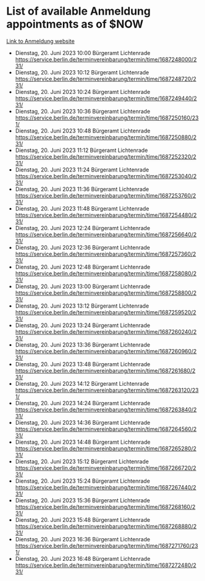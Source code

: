 # List of available Anmeldung appointments as of $NOW
[Link to Anmeldung website](https://service.berlin.de/terminvereinbarung/termin/tag.php?termin=1&anliegen[]=120686&dienstleisterlist=122210,122217,327316,122219,327312,122227,327314,122231,327346,122243,327348,122254,122252,329742,122260,329745,122262,329748,122271,327278,122273,327274,122277,327276,330436,122280,327294,122282,327290,122284,327292,122291,327270,122285,327266,122286,327264,122296,327268,150230,329760,122297,327286,122294,327284,122312,329763,122314,329775,122304,327330,122311,327334,122309,327332,317869,122281,327352,122279,329772,122283,122276,327324,122274,327326,122267,329766,122246,327318,122251,327320,122257,327322,122208,327298,122226,327300&herkunft=http%3A%2F%2Fservice.berlin.de%2Fdienstleistung%2F120686%2F)
- Dienstag, 20. Juni 2023 10:00 Bürgeramt Lichtenrade https://service.berlin.de/terminvereinbarung/termin/time/1687248000/231/
- Dienstag, 20. Juni 2023 10:12 Bürgeramt Lichtenrade https://service.berlin.de/terminvereinbarung/termin/time/1687248720/231/
- Dienstag, 20. Juni 2023 10:24 Bürgeramt Lichtenrade https://service.berlin.de/terminvereinbarung/termin/time/1687249440/231/
- Dienstag, 20. Juni 2023 10:36 Bürgeramt Lichtenrade https://service.berlin.de/terminvereinbarung/termin/time/1687250160/231/
- Dienstag, 20. Juni 2023 10:48 Bürgeramt Lichtenrade https://service.berlin.de/terminvereinbarung/termin/time/1687250880/231/
- Dienstag, 20. Juni 2023 11:12 Bürgeramt Lichtenrade https://service.berlin.de/terminvereinbarung/termin/time/1687252320/231/
- Dienstag, 20. Juni 2023 11:24 Bürgeramt Lichtenrade https://service.berlin.de/terminvereinbarung/termin/time/1687253040/231/
- Dienstag, 20. Juni 2023 11:36 Bürgeramt Lichtenrade https://service.berlin.de/terminvereinbarung/termin/time/1687253760/231/
- Dienstag, 20. Juni 2023 11:48 Bürgeramt Lichtenrade https://service.berlin.de/terminvereinbarung/termin/time/1687254480/231/
- Dienstag, 20. Juni 2023 12:24 Bürgeramt Lichtenrade https://service.berlin.de/terminvereinbarung/termin/time/1687256640/231/
- Dienstag, 20. Juni 2023 12:36 Bürgeramt Lichtenrade https://service.berlin.de/terminvereinbarung/termin/time/1687257360/231/
- Dienstag, 20. Juni 2023 12:48 Bürgeramt Lichtenrade https://service.berlin.de/terminvereinbarung/termin/time/1687258080/231/
- Dienstag, 20. Juni 2023 13:00 Bürgeramt Lichtenrade https://service.berlin.de/terminvereinbarung/termin/time/1687258800/231/
- Dienstag, 20. Juni 2023 13:12 Bürgeramt Lichtenrade https://service.berlin.de/terminvereinbarung/termin/time/1687259520/231/
- Dienstag, 20. Juni 2023 13:24 Bürgeramt Lichtenrade https://service.berlin.de/terminvereinbarung/termin/time/1687260240/231/
- Dienstag, 20. Juni 2023 13:36 Bürgeramt Lichtenrade https://service.berlin.de/terminvereinbarung/termin/time/1687260960/231/
- Dienstag, 20. Juni 2023 13:48 Bürgeramt Lichtenrade https://service.berlin.de/terminvereinbarung/termin/time/1687261680/231/
- Dienstag, 20. Juni 2023 14:12 Bürgeramt Lichtenrade https://service.berlin.de/terminvereinbarung/termin/time/1687263120/231/
- Dienstag, 20. Juni 2023 14:24 Bürgeramt Lichtenrade https://service.berlin.de/terminvereinbarung/termin/time/1687263840/231/
- Dienstag, 20. Juni 2023 14:36 Bürgeramt Lichtenrade https://service.berlin.de/terminvereinbarung/termin/time/1687264560/231/
- Dienstag, 20. Juni 2023 14:48 Bürgeramt Lichtenrade https://service.berlin.de/terminvereinbarung/termin/time/1687265280/231/
- Dienstag, 20. Juni 2023 15:12 Bürgeramt Lichtenrade https://service.berlin.de/terminvereinbarung/termin/time/1687266720/231/
- Dienstag, 20. Juni 2023 15:24 Bürgeramt Lichtenrade https://service.berlin.de/terminvereinbarung/termin/time/1687267440/231/
- Dienstag, 20. Juni 2023 15:36 Bürgeramt Lichtenrade https://service.berlin.de/terminvereinbarung/termin/time/1687268160/231/
- Dienstag, 20. Juni 2023 15:48 Bürgeramt Lichtenrade https://service.berlin.de/terminvereinbarung/termin/time/1687268880/231/
- Dienstag, 20. Juni 2023 16:36 Bürgeramt Lichtenrade https://service.berlin.de/terminvereinbarung/termin/time/1687271760/231/
- Dienstag, 20. Juni 2023 16:48 Bürgeramt Lichtenrade https://service.berlin.de/terminvereinbarung/termin/time/1687272480/231/
